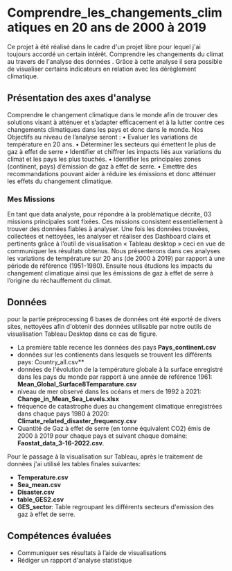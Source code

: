 # Comprendre_les_changements_climatiques en 20 ans de 2000 à 2019
Ce projet à été réalisé dans le cadre d'un projet libre pour lequel j'ai toujours accordé un certain intérêt.  Comprendre les changements du climat au travers de l'analyse des données . Grâce à cette analyse il sera possible de visualiser certains indicateurs en relation avec les dérèglement climatique. 

## Présentation des axes d'analyse
Comprendre le changement climatique dans le monde afin de trouver des solutions visant à atténuer et s’adapter efficacement et à la lutter contre ces changements climatiques dans les pays et donc dans le monde.
Nos Objectifs au niveau de l’analyse seront :
•	Evaluer les variations de température en 20 ans.
•	Déterminer les secteurs qui émettent le plus de gaz à effet de serre
•	Identifier et chiffrer les impacts liés aux variations du climat et les pays les plus touchés.
•	Identifier les principales zones (continent, pays) d’émission de gaz à effet de serre.
•	Emettre des recommandations pouvant aider à réduire les émissions et donc atténuer les effets du changement climatique.
### Mes Missions
En tant que data analyste, pour répondre à la problématique décrite, 03 missions principales sont fixées. Ces missions consistent essentiellement à trouver des données fiables à analyser.  Une fois les données trouvées, collectées et nettoyées, les analyser et réaliser des Dashboard clairs et pertinents grâce à l’outil de visualisation « Tableau desktop » ceci en vue de communiquer les résultats obtenus. Nous présenterons dans ces analyses les variations de température sur 20 ans (de 2000 à 2019) par rapport à une période de référence (1951-1980). Ensuite nous étudions les impacts du changement climatique ainsi que les émissions de gaz à effet de serre à l’origine du réchauffement du climat. 


## **Données**
pour la partie préprocessing 6 bases de données ont été exporté de divers sites, nettoyées afin d'obtenir des données utilisable par notre outils de visualisation Tableau Desktop dans ce cas de figure.
- La première table recence les données des pays **Pays_continent.csv**
- données sur les contienents dans lesquels se trouvent les différents pays: Country_all.csv**
- données de l'évolution de la  température globale à la surface enregistré dans les pays du monde par rapport à une année de reférence 1961: **Mean_Global_Surface8Temparature.csv**
- niveau de mer observé dans les océans et mers de 1992 à 2021: **Change_in_Mean_Sea_Levels.xlsx**
- fréquence de catastrophe dues au changement climatique enregistrées dans chaque pays 1980 à 2020: **Climate_related_disaster_frequency.csv**
- Quantité de Gaz à effet de serre (en tonne équivalent CO2) émis de 2000 à 2019 pour chaque pays et suivant chaque domaine: **Faostat_data_3-16-2022.csv**.

Pour le passage à la visualisation sur  Tableau, après le traitement de données j'ai utilisé les tables finales suivantes:
- **Temperature.csv**
- **Sea_mean.csv**
- **Disaster.csv**
- **table_GES2.csv**
- **GES_sector**: Table regroupant les différents secteurs d'emission des gaz à effet de serre.

## **Compétences évaluées**
- Communiquer ses résultats à l’aide de visualisations
- Rédiger un rapport d'analyse statistique
